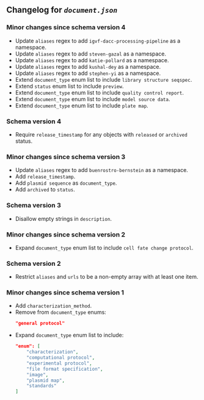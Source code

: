 ## Changelog for *`document.json`*

### Minor changes since schema version 4

* Update `aliases` regex to add `igvf-dacc-processing-pipeline` as a namespace.
* Update `aliases` regex to add `steven-gazal` as a namespace.
* Update `aliases` regex to add `katie-pollard` as a namespace.
* Update `aliases` regex to add `kushal-dey` as a namespace.
* Update `aliases` regex to add `stephen-yi` as a namespace.
* Extend `document_type` enum list to include `library structure seqspec`.
* Extend `status` enum list to include `preview`.
* Extend `document_type` enum list to include `quality control report`.
* Extend `document_type` enum list to include `model source data`.
* Extend `document_type` enum list to include `plate map`.

### Schema version 4

* Require `release_timestamp` for any objects with `released` or `archived` status.

### Minor changes since schema version 3

* Update `aliases` regex to add `buenrostro-bernstein` as a namespace.
* Add `release_timestamp`.
* Add `plasmid sequence` as `document_type`.
* Add `archived` to `status`.

### Schema version 3

* Disallow empty strings in `description`.

### Minor changes since schema version 2

* Expand `document_type` enum list to include `cell fate change protocol`.

### Schema version 2

* Restrict `aliases` and `urls` to be a non-empty array with at least one item.

### Minor changes since schema version 1

* Add `characterization_method`.
* Remove from `document_type` enums:
    ```json
    "general protocol"
    ```
* Expand `document_type` enum list to include:
    ```json
    "enum": [
        "characterization",
        "computational protocol",
        "experimental protocol",
        "file format specification",
        "image",
        "plasmid map",
        "standards"
    ]
    ```
